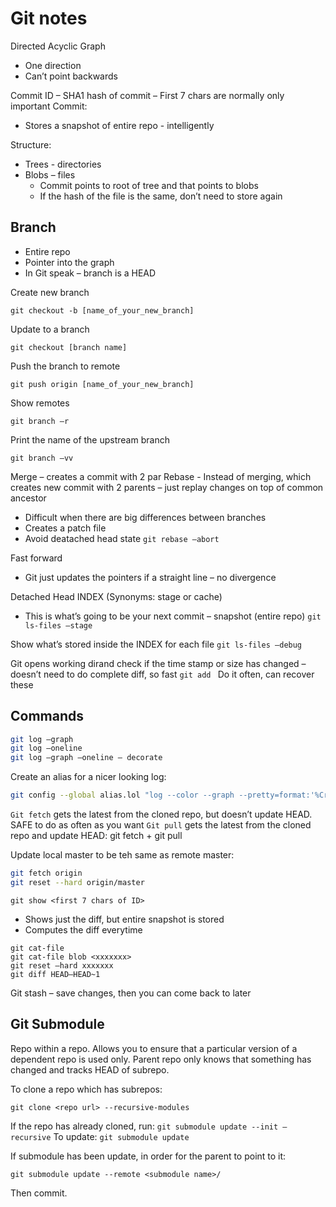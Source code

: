 # Git notes

Directed Acyclic Graph
*	One direction
*	Can’t point backwards

Commit ID – SHA1 hash of commit – First 7 chars are normally only important
Commit:
* Stores a snapshot of entire repo - intelligently

Structure:
* Trees - directories
* Blobs – files
  * Commit points to root of tree and that points to blobs
  * If the hash of the file is the same, don’t need to store again

## Branch

* Entire repo
* Pointer into the graph
* In Git speak – branch is a HEAD 

Create new branch
```
git checkout -b [name_of_your_new_branch]
```

Update to a branch
```
git checkout [branch name]
```

Push the branch to remote
```
git push origin [name_of_your_new_branch]
```

Show remotes
```
git branch –r
```

Print the name of the upstream branch
```
git branch –vv 
```

Merge – creates a commit with 2 par
Rebase - Instead of merging, which creates new commit with 2 parents – just replay changes on top of common ancestor
* Difficult when there are big differences between branches
* Creates a patch file
* Avoid deatached head state ```git rebase –abort```

Fast forward
* Git just updates the pointers if a straight line – no divergence

Detached Head
INDEX (Synonyms: stage or cache) 
* This is what’s going to be your next commit – snapshot (entire repo)
```git ls-files –stage```

Show what’s stored inside the INDEX for each file
```git ls-files –debug```

Git opens working dirand check if the time stamp or size has changed – doesn’t need to do complete diff, so fast
```git add ``` Do it often, can recover these

## Commands
```bash
git log –graph
git log –oneline
git log –graph –oneline – decorate
```
Create an alias for a nicer looking log:
```bash
git config --global alias.lol "log --color --graph --pretty=format:'%Cred%h%Creset -%C(yellow)%d%Creset %s %Cgreen(%cr) %C(bold blue)<%an>%Creset' --abbrev-commit"
```

```Git fetch``` gets the latest from the cloned repo, but doesn’t update HEAD. SAFE to do as often as you want
```Git pull``` gets the latest from the cloned repo and update HEAD: git fetch + git pull

Update local master to be teh same as remote master:
```bash
git fetch origin
git reset --hard origin/master
```

```git show <first 7 chars of ID>```
*	Shows just the diff, but entire snapshot is stored
*	Computes the diff everytime

```
git cat-file 
git cat-file blob <xxxxxxx>
git reset –hard xxxxxxx
git diff HEAD—HEAD~1
```

Git stash – save changes, then you can come back to later

## Git Submodule
Repo within a repo. Allows you to ensure that a particular version of a dependent repo is used only.
Parent repo only knows that something has changed and tracks HEAD of subrepo.

To clone a repo which has subrepos: 
```
git clone <repo url> --recursive-modules
```

If the repo has already cloned, run: ```git submodule update --init –recursive```
To update: ```git submodule update```

If submodule has been update, in order for the parent to point to it:
```
git submodule update --remote <submodule name>/
```
Then commit.
